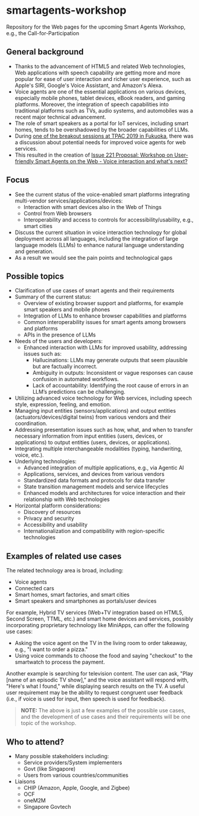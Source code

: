
# smartagents-workshop
Repository for the Web pages for the upcoming Smart Agents Workshop, e.g., the Call-for-Participation

## General background
* Thanks to the advancement of HTML5 and related Web technologies, Web applications with speech capability are getting more and more popular for ease of user interaction and richer user experience, such as Apple's SIRI, Google's Voice Assistant, and Amazon's Alexa.
* Voice agents are one of the essential applications on various devices, especially mobile phones, tablet devices, eBook readers, and gaming platforms. Moreover, the integration of speech capabilities into traditional platforms such as TVs, audio systems, and automobiles was a recent major technical advancement.
* The role of smart speakers as a portal for IoT services, including smart homes, tends to be overshadowed by the broader capabilities of LLMs.
* During [one of the breakout sessions at TPAC 2019 in Fukuoka](https://www.w3.org/2019/09/18-voice-minutes.html), there was a discussion about potential needs for improved voice agents for web services.
* This resulted in the creation of [Issue 221 Proposal: Workshop on User-friendly Smart Agents on the Web - Voice interaction and what's next?](https://github.com/w3c/strategy/issues/221)

## Focus
* See the current status of the voice-enabled smart platforms integrating multi-vendor services/applications/devices:
    * Interaction with smart devices also in the Web of Things
    * Control from Web browsers
    * Interoperability and access to controls for accessibility/usability, e.g., smart cities
* Discuss the current situation in voice interaction technology for global deployment across all languages, including the integration of large language models (LLMs) to enhance natural language understanding and generation.
* As a result we would see the pain points and technological gaps

## Possible topics
* Clarification of use cases of smart agents and their requirements
* Summary of the current status:
    * Overview of existing browser support and platforms, for example smart speakers and mobile phones
    * Integration of LLMs to enhance browser capabilities and platforms
    * Common interoperability issues for smart agents among browsers and platforms
    * APIs in the presence of LLMs
* Needs of the users and developers:
    * Enhanced interaction with LLMs for improved usability, addressing issues such as:
        * Hallucinations: LLMs may generate outputs that seem plausible but are factually incorrect.
        * Ambiguity in outputs: Inconsistent or vague responses can cause confusion in automated workflows.
        * Lack of accountability: Identifying the root cause of errors in an LLM’s predictions can be challenging.
* Utilizing advanced voice technology for Web services, including speech style, expression, feeling, and emotion.
* Managing input entities (sensors/applications) and output entities (actuators/devices/digital twins) from various vendors and their coordination.
* Addressing presentation issues such as how, what, and when to transfer necessary information from input entities (users, devices, or applications) to output entities (users, devices, or applications).
* Integrating multiple interchangeable modalities (typing, handwriting, voice, etc.).
* Underlying technologies:
    * Advanced integration of multiple applications, e.g., via Agentic AI
    * Applications, services, and devices from various vendors
    * Standardized data formats and protocols for data transfer
    * State transition management models and service lifecycles
    * Enhanced models and architectures for voice interaction and their relationship with Web technologies
* Horizontal platform considerations:
    * Discovery of resources
    * Privacy and security
    * Accessibility and usability
    * Internationalization and compatibility with region-specific technologies

## Examples of related use cases
The related technology area is broad, including:

* Voice agents
* Connected cars
* Smart homes, smart factories, and smart cities
* Smart speakers and smartphones as portals/user devices

For example, Hybrid TV services (Web+TV integration based on HTML5, Second Screen, TTML, etc.) and smart home devices and services, possibly incorporating proprietary technology like MiniApps, can offer the following use cases:

* Asking the voice agent on the TV in the living room to order takeaway, e.g., "I want to order a pizza."
* Using voice commands to choose the food and saying "checkout" to the smartwatch to process the payment.

Another example is searching for television content. The user can ask, "Play [name of an episodic TV show]," and the voice assistant will respond with, "Here's what I found," while displaying search results on the TV. A useful user requirement may be the ability to request congruent user feedback (i.e., if voice is used for input, then speech is used for feedback).

> **NOTE:** The above is just a few examples of the possible use cases, and the development of use cases and their requirements will be one topic of the workshop.

## Who to attend?
* Many possible stakeholders including:
    * Service providers/System implementers
    * Govt (like Singapore)
    * Users from various countries/communities
* Liaisons
    * CHIP (Amazon, Apple, Google, and Zigbee)
    * OCF
    * oneM2M
    * Singapore Govtech

<!--
See also the [rendered HTML](https://w3c.github.io/smartagents-workshop/)
-->
